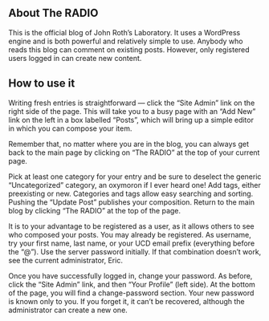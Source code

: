 ## About The RADIO

This is the official blog of John Roth’s Laboratory. It uses a WordPress engine and is both powerful and relatively simple to use. Anybody who reads this blog can comment on existing posts. However, only registered users logged in can create new content.

## How to use it

Writing fresh entries is straightforward — click the “Site Admin” link on the right side of the page. This will take you to a busy page with an “Add New” link on the left in a box labelled “Posts”, which will bring up a simple editor in which you can compose your item.

Remember that, no matter where you are in the blog, you can always get back to the main page by clicking on “The RADIO” at the top of your current page.

Pick at least one category for your entry and be sure to deselect the generic “Uncategorized” category, an oxymoron if I ever heard one! Add tags, either preexisting or new. Categories and tags allow easy searching and sorting. Pushing the “Update Post” publishes your composition. Return to the main blog by clicking “The RADIO” at the top of the page.

It is to your advantage to be registered as a user, as it allows others to see who composed your posts. You may already be registered. As username, try your first name, last name, or your UCD email prefix (everything before the “@”). Use the server password initially. If that combination doesn’t work, see the current administrator, Eric.

Once you have successfully logged in, change your password. As before, click the “Site Admin” link, and then  “Your Profile” (left side). At the bottom of the page, you will find a change-password section. Your new password is known only to you. If you forget it, it can’t be recovered, although the administrator can create a new one.


